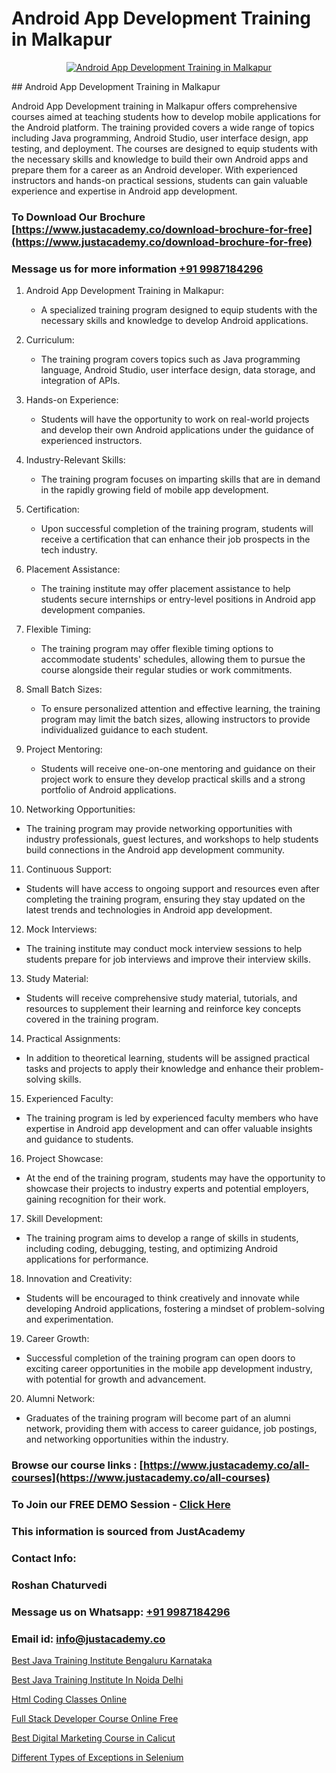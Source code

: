 # Android App Development Training in Malkapur

<p align="center">
  <a href="https://justacademy.co/course-detail/android-app-development">
    <img src="https://justacademy.co/storage2/course_image/1676635923_course_image.webp" alt="Android App Development Training in Malkapur">
  </a>
</p>
## Android App Development Training in Malkapur

Android App Development training in Malkapur offers comprehensive courses aimed at teaching students how to develop mobile applications for the Android platform. The training provided covers a wide range of topics including Java programming, Android Studio, user interface design, app testing, and deployment. The courses are designed to equip students with the necessary skills and knowledge to build their own Android apps and prepare them for a career as an Android developer. With experienced instructors and hands-on practical sessions, students can gain valuable experience and expertise in Android app development.
### To Download Our Brochure [https://www.justacademy.co/download-brochure-for-free](https://www.justacademy.co/download-brochure-for-free)
### Message us for more information [+91 9987184296](https://api.whatsapp.com/send?phone=919987184296)
1) Android App Development Training in Malkapur:
   - A specialized training program designed to equip students with the necessary skills and knowledge to develop Android applications.
  
2) Curriculum:
   - The training program covers topics such as Java programming language, Android Studio, user interface design, data storage, and integration of APIs.
  
3) Hands-on Experience:
   - Students will have the opportunity to work on real-world projects and develop their own Android applications under the guidance of experienced instructors.
  
4) Industry-Relevant Skills:
   - The training program focuses on imparting skills that are in demand in the rapidly growing field of mobile app development.
  
5) Certification:
   - Upon successful completion of the training program, students will receive a certification that can enhance their job prospects in the tech industry.
  
6) Placement Assistance:
   - The training institute may offer placement assistance to help students secure internships or entry-level positions in Android app development companies.
  
7) Flexible Timing:
   - The training program may offer flexible timing options to accommodate students' schedules, allowing them to pursue the course alongside their regular studies or work commitments.
  
8) Small Batch Sizes:
   - To ensure personalized attention and effective learning, the training program may limit the batch sizes, allowing instructors to provide individualized guidance to each student.
  
9) Project Mentoring:
   - Students will receive one-on-one mentoring and guidance on their project work to ensure they develop practical skills and a strong portfolio of Android applications.
  
10) Networking Opportunities:
   - The training program may provide networking opportunities with industry professionals, guest lectures, and workshops to help students build connections in the Android app development community.
  
11) Continuous Support:
   - Students will have access to ongoing support and resources even after completing the training program, ensuring they stay updated on the latest trends and technologies in Android app development.
  
12) Mock Interviews:
   - The training institute may conduct mock interview sessions to help students prepare for job interviews and improve their interview skills.
  
13) Study Material:
   - Students will receive comprehensive study material, tutorials, and resources to supplement their learning and reinforce key concepts covered in the training program.
  
14) Practical Assignments:
   - In addition to theoretical learning, students will be assigned practical tasks and projects to apply their knowledge and enhance their problem-solving skills.
  
15) Experienced Faculty:
   - The training program is led by experienced faculty members who have expertise in Android app development and can offer valuable insights and guidance to students.
  
16) Project Showcase:
   - At the end of the training program, students may have the opportunity to showcase their projects to industry experts and potential employers, gaining recognition for their work.
  
17) Skill Development:
   - The training program aims to develop a range of skills in students, including coding, debugging, testing, and optimizing Android applications for performance.
  
18) Innovation and Creativity:
   - Students will be encouraged to think creatively and innovate while developing Android applications, fostering a mindset of problem-solving and experimentation.
  
19) Career Growth:
   - Successful completion of the training program can open doors to exciting career opportunities in the mobile app development industry, with potential for growth and advancement.
  
20) Alumni Network:
   - Graduates of the training program will become part of an alumni network, providing them with access to career guidance, job postings, and networking opportunities within the industry.

### Browse our course links : [https://www.justacademy.co/all-courses](https://www.justacademy.co/all-courses) 
### To Join our FREE DEMO Session - [Click Here](https://www.justacademy.co/register-for-course-demo)


### This information is sourced from JustAcademy
### Contact Info:
### Roshan Chaturvedi
### Message us on Whatsapp: [+91 9987184296](https://api.whatsapp.com/send?phone=919987184296)
### Email id: [info@justacademy.co](mailto:info@justacademy.co)
                
[Best Java Training Institute Bengaluru Karnataka](https://www.linkedin.com/pulse/best-java-training-institute-bengaluru-karnataka-uhnbe?trackingId=AFY9ho8ipwZ5Wacjiea2iA%3D%3D&lipi=urn%3Ali%3Apage%3Ad_flagship3_company_admin%3By22MVqO%2BQeqrnkw6fmQaIA%3D%3D)

[Best Java Training Institute In Noida Delhi](https://www.linkedin.com/pulse/best-java-training-institute-noida-delhi-justacademy-austin-yfnmf?trackingId=fAMijDrLKg4hgshFHXHTxQ%3D%3D&lipi=urn%3Ali%3Apage%3Ad_flagship3_company_admin%3BrhDqhIEPSEqTPBwm7X%2FbEg%3D%3D)

[Html Coding Classes Online](https://medium.com/@prempja40/html-coding-classes-online-a78dac3bd742)

[Full Stack Developer Course Online Free](https://medium.com/@ranemanish460/full-stack-developer-course-online-free-ab84f4bffd61)

[Best Digital Marketing Course in Calicut](https://justacademyin.github.io/justacademy/best-digital-marketing-course-in-calicut)

[Different Types of Exceptions in Selenium](https://justacademyin.github.io/justacademy/different-types-of-exceptions-in-selenium)

